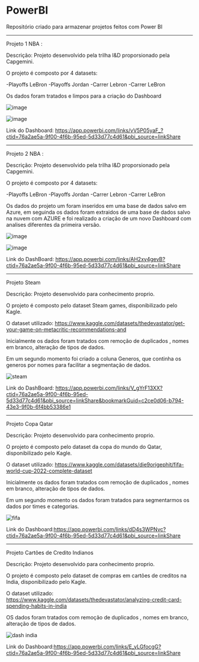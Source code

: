 # PowerBI
Repositório criado para armazenar projetos feitos com Power BI


_____________________________________________________________________________________________________

Projeto 1 NBA :

Descrição: Projeto desenvolvido pela trilha I&D proporsionado pela Capgemini.
 
O projeto é composto por 4 datasets:

-Playoffs LeBron
-Playoffs Jordan
-Carrer Lebron
-Carrer LeBron

Os dados foram tratados e limpos para a criação do Dashboard

![image](https://user-images.githubusercontent.com/101604551/198333823-d7ec7342-d80e-4fb4-9e45-1188941c4a81.png)

![image](https://user-images.githubusercontent.com/101604551/198333863-6817127f-dab4-4cf5-b920-b1189b0af9c7.png)


Link do Dashboard: https://app.powerbi.com/links/vV5P05yaF_?ctid=76a2ae5a-9f00-4f6b-95ed-5d33d77c4d61&pbi_source=linkShare

_______________________________________________________________________________________________________

Projeto 2 NBA :

Descrição: Projeto desenvolvido pela trilha I&D proporsionado pela Capgemini.

O projeto é composto por 4 datasets:

-Playoffs LeBron
-Playoffs Jordan
-Carrer Lebron
-Carrer LeBron

Os dados do projeto um foram inseridos em uma base de dados salvo em Azure,  em seguinda os dados foram extraidos de uma base de dados salvo na nuvem com AZURE e foi realizado a criação de um novo Dashboard com analises diferentes da primeira versão.

![image](https://user-images.githubusercontent.com/101604551/198335164-e1272969-05f2-42cd-93d2-88caaabef78e.png)

![image](https://user-images.githubusercontent.com/101604551/198335193-5e4a08f4-a469-4653-8971-818774c295db.png)

Link do DashBoard: https://app.powerbi.com/links/AH2xy4gevB?ctid=76a2ae5a-9f00-4f6b-95ed-5d33d77c4d61&pbi_source=linkShare

_____________________________________________________________________________________________________________


Projeto Steam

Descrição: Projeto desenvolvido para conhecimento proprio.

O projeto é composto pelo dataset Steam games, disponibilizado pelo Kagle.

O dataset utilizado: https://www.kaggle.com/datasets/thedevastator/get-your-game-on-metacritic-recommendations-and

Inicialmente os dados foram tratados com remoção de duplicados , nomes em branco, alteração de tipos de dados.

Em um segundo momento foi criado a coluna Generos, que continha os generos por nomes para facilitar a segmentação de dados.

![steam](https://user-images.githubusercontent.com/101604551/213531398-d52ca756-4ef3-466f-a949-ad741e6649a5.jpg)

Link do DashBoard: https://app.powerbi.com/links/V_gYrF13XX?ctid=76a2ae5a-9f00-4f6b-95ed-5d33d77c4d61&pbi_source=linkShare&bookmarkGuid=c2ce0d06-b794-43e3-9f0b-6f4bb53386e1

_________________________________________________________________________________________________________________________________

Projeto Copa Qatar

Descrição: Projeto desenvolvido para conhecimento proprio.

O projeto é composto pelo dataset da copa do mundo do Qatar, disponibilizado pelo Kagle.

O dataset utilizado: https://www.kaggle.com/datasets/die9origephit/fifa-world-cup-2022-complete-dataset

Inicialmente os dados foram tratados com remoção de duplicados , nomes em branco, alteração de tipos de dados.

Em um segundo momento os dados foram tratados para segmentarmos os dados por times e categorias.

![fifa](https://user-images.githubusercontent.com/101604551/213533072-f04ef4ea-7a5f-44b9-80c4-ed1fd9dec5c8.jpg)

Link do Dashboard:https://app.powerbi.com/links/dD4s3WPNvc?ctid=76a2ae5a-9f00-4f6b-95ed-5d33d77c4d61&pbi_source=linkShare

___________________________________________________________________________________________________________________________________

Projeto Cartões de Credito Indianos

Descrição: Projeto desenvolvido para conhecimento proprio.

O projeto é composto pelo dataset de compras em cartões de creditos na India, disponibilizado pelo Kagle.

O dataset utilizado: https://www.kaggle.com/datasets/thedevastator/analyzing-credit-card-spending-habits-in-india

OS dados foram tratados com remoção de duplicados , nomes em branco, alteração de tipos de dados.

![dash india](https://user-images.githubusercontent.com/101604551/213533044-f92d0e3c-832f-4134-9dc4-ecc8687fa0e3.jpg)


Link do Dashboard:https://app.powerbi.com/links/E_yLGfocgG?ctid=76a2ae5a-9f00-4f6b-95ed-5d33d77c4d61&pbi_source=linkShare
